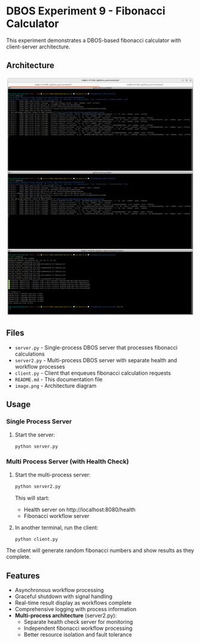 # DBOS Experiment 9 - Fibonacci Calculator

This experiment demonstrates a DBOS-based fibonacci calculator with client-server architecture.

## Architecture

![Experiment 9 Architecture](image.png)

## Files

- `server.py` - Single-process DBOS server that processes fibonacci calculations
- `server2.py` - Multi-process DBOS server with separate health and workflow processes
- `client.py` - Client that enqueues fibonacci calculation requests
- `README.md` - This documentation file
- `image.png` - Architecture diagram

## Usage

### Single Process Server
1. Start the server:
   ```bash
   python server.py
   ```

### Multi Process Server (with Health Check)
1. Start the multi-process server:
   ```bash
   python server2.py
   ```
   This will start:
   - Health server on http://localhost:8080/health
   - Fibonacci workflow server

2. In another terminal, run the client:
   ```bash
   python client.py
   ```

The client will generate random fibonacci numbers and show results as they complete.

## Features

- Asynchronous workflow processing
- Graceful shutdown with signal handling
- Real-time result display as workflows complete
- Comprehensive logging with process information
- **Multi-process architecture** (server2.py):
  - Separate health check server for monitoring
  - Independent fibonacci workflow processing
  - Better resource isolation and fault tolerance

